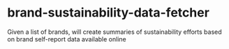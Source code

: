 # brand-sustainability-data-fetcher
Given a list of brands, will create summaries of sustainability efforts based on brand self-report data available online
